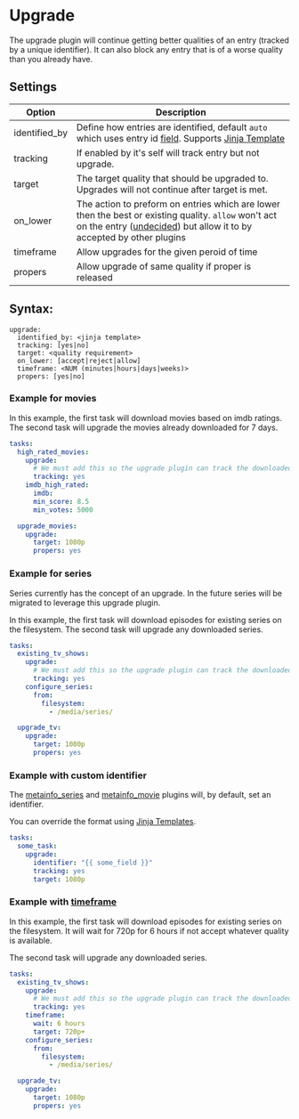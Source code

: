 # Upgrade

The upgrade plugin will continue getting better qualities of an entry (tracked by a unique identifier). It can also block any entry that is of a worse quality than you already have.

## Settings

| **Option** | **Description** |
| --- | --- |
| identified_by | Define how entries are identified, default `auto` which uses entry id [field](https://flexget.com/Entry). Supports [Jinja Template](https://flexget.com/Jinja) |
| tracking | If enabled by it's self will track entry but not upgrade. |
| target | The target quality that should be upgraded to. Upgrades will not continue after target is met. |
| on_lower | The action to preform on entries which are lower then the best or existing quality. `allow` won't act on the entry ([undecided](https://flexget.com/FilterOperations))  but allow it to by accepted by other plugins |
| timeframe | Allow upgrades for the given peroid of time |
| propers | Allow upgrade of same quality if proper is released |


## Syntax:

```text
upgrade:
  identified_by: <jinja template>
  tracking: [yes|no]
  target: <quality requirement>
  on_lower: [accept|reject|allow]
  timeframe: <NUM (minutes|hours|days|weeks)>
  propers: [yes|no]
```

### Example for movies
In this example, the first task will download movies based on imdb ratings. The second task will upgrade the movies already downloaded for 7 days.

```yaml
tasks:
  high_rated_movies:
    upgrade:
      # We must add this so the upgrade plugin can track the downloaded qualities
      tracking: yes
    imdb_high_rated:
      imdb:
      min_score: 8.5
      min_votes: 5000

  upgrade_movies:
    upgrade:
      target: 1080p
      propers: yes
```

### Example for series

Series currently has the concept of an upgrade. In the future series will be migrated to leverage this upgrade plugin.

In this example, the first task will download episodes for existing series on the filesystem. The second task will upgrade any downloaded series.

```yaml
tasks:
  existing_tv_shows:
    upgrade:
      # We must add this so the upgrade plugin can track the downloaded qualities
      tracking: yes
    configure_series:
      from:
        filesystem:
          - /media/series/

  upgrade_tv:
    upgrade:
      target: 1080p
      propers: yes
```

### Example with custom identifier
The [metainfo_series](https://flexget.com/Plugins/metainfo_series) and [metainfo_movie](https://flexget.com/Plugins/metainfo_movie) plugins will, by default, set an identifier.

You can override the format using [Jinja Templates](https://flexget.com/Jinja).

```yaml
tasks:
  some_task:
    upgrade:
      identifier: "{{ some_field }}"
      tracking: yes
      target: 1080p

```

### Example with [timeframe](https://flexget.com/Plugins/timeframe)

In this example, the first task will download episodes for existing series on the filesystem. It will wait for 720p for 6 hours if not accept whatever quality is available.

The second task will upgrade any downloaded series.

```yaml
tasks:
  existing_tv_shows:
    upgrade:
      # We must add this so the upgrade plugin can track the downloaded qualities
      tracking: yes
    timeframe:
      wait: 6 hours
      target: 720p+
    configure_series:
      from:
        filesystem:
          - /media/series/

  upgrade_tv:
    upgrade:
      target: 1080p
      propers: yes
```



